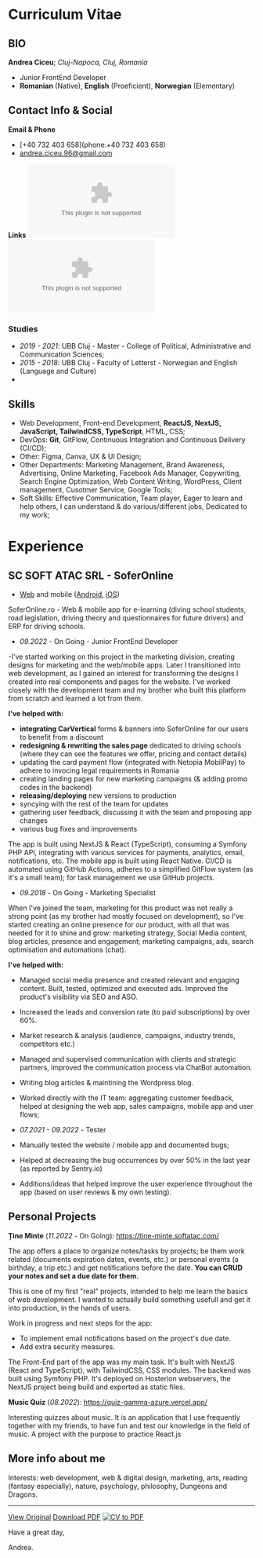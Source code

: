# Curriculum Vitae

## BIO

**Andrea Ciceu**;  _Cluj-Napoca, Cluj, Romania_
- Junior FrontEnd Developer
- **Romanian** (Native), **English** (Proeficient), **Norwegian** (Elementary)


## Contact Info & Social
**Email & Phone**
- [+40 732 403 658](phone:+40 732 403 658)
- [andrea.ciceu.96@gmail.com](mailto:andrea.ciceu.96@gmail.com)

**Links**
[![Github](https://logo.clearbit.com/github.com?size=30)](https://github.com/andreaCiceu) [![LinkedIN](https://logo.clearbit.com/linkedin.com?size=30)](https://www.linkedin.com/in/andrea-ciceu-5980b7172/)

### Studies

- _2019 - 2021_: UBB Cluj - Master - College of Political, Administrative and Communication Sciences;
- _2015 - 2018_:  UBB Cluj - Faculty of Letterst - Norwegian and English (Language and Culture)
- 
## Skills

- Web Development, Front-end Development, **ReactJS, NextJS, JavaScript, TailwindCSS, TypeScript**, HTML, CSS;
- DevOps: **Git**, GitFlow, Continuous Integration and Continuous Delivery (CI/CD);
- Other: Figma, Canva, UX & UI Design;
- Other Departments: Marketing Management, Brand Awareness, Advertising, Online Marketing, Facebook Ads Manager, Copywriting, Search Engine Optimization, Web Content Writing, WordPress, Client management, Cusotmer Service, Google Tools;
- Soft Skills: Effective Communication, Team player, Eager to learn and help others, I can understand & do various/different jobs, Dedicated to my work;

# Experience

## SC SOFT ATAC SRL - SoferOnline
- [Web](https://soferonline.ro/) and mobile ([Android](https://www.google.com/search?client=safari&rls=en&q=soferonline+play+store&ie=UTF-8&oe=UTF-8), [iOS](https://apps.apple.com/ro/app/soferonline-chestionare-auto/id1032823451))

SoferOnline.ro - Web & mobile app for e-learning (diving school students, road legislation, driving theory and questionnaires for future drivers) and ERP for driving schools.

- _09.2022_ - On Going - Junior FrontEnd Developer

-I've started working on this project in the marketing division, creating designs for marketing and the web/mobile apps.
Later I transitioned into web development, as I gained an interest for transforming the designs I created into real components and pages for the website. I've worked closely with the development team and my brother who built this platform from scratch and learned a lot from them.

**I've helped with:**
- **integrating CarVertical** forms & banners into SoferOnline for our users to benefit from a discount
- **redesigning & rewriting the sales page** dedicated to driving schools (where they can see the features we offer, pricing and contact details)
- updating the card payment flow (integrated with Netopia MobilPay) to adhere to invocing legal requirements in Romania
- creating landing pages for new marketing campaigns (& adding promo codes in the backend)
- **releasing/deploying** new versions to production
- syncying with the rest of the team for updates
- gathering user feedback, discussing it with the team and proposing app changes
- various bug fixes and improvements

The app is built using NextJS & React (TypeScript), consuming a Symfony PHP API, integrating with various services for payments, analytics, email, notifications, etc. The mobile app is built using React Native. CI/CD is automated using GitHub Actions, adheres to a simplified GitFlow system (as it's a small team); for task management we use GitHub projects.

- _09.2018_ - On Going - Marketing Specialist

When I've joined the team, marketing for this product was not really a strong point (as my brother had mostly focused on development), so I've started creating an online presence for our product, with all that was needed for it to shine and grow: marketing strategy, Social Media content, blog articles, presence and engagement; marketing campaigns, ads, search optimisation and automations (chat).

**I've helped with:**
- Managed social media presence and created relevant and engaging content. Built, tested, optimized and executed ads. Improved the product's visibility via SEO and ASO.
- Increased the leads and conversion rate (to paid subscriptions) by over 60%.
- Market research & analysis (audience, campaigns, industry trends, competitors etc.)
- Managed and supervised communication with clients and strategic partners, improved the communication process via ChatBot automation.
- Writing blog articles & maintining the Wordpress blog.
- Worked directly with the IT team: aggregating customer feedback, helped at designing the web app, sales campaigns, mobile app and user flows;

- _07.2021 - 09.2022_ - Tester

- Manually tested the website / mobile app and documented bugs;
- Helped at decreasing the bug occurrences by over 50% in the last year (as reported by Sentry.io)
- Additions/ideas that helped improve the user experience throughout the app (based on user reviews & my own testing).

## Personal Projects

**Ține Minte** (_11.2022_ - On Going): https://tine-minte.softatac.com/ 

The app offers a place to organize notes/tasks by projects; be them work related (documents expiration dates, events, etc.) or personal events (a birthday, a trip etc.) and get notifications before the date. **You can CRUD your notes and set a due date for them.**

This is one of my first "real" projects, intended to help me learn the basics of web development. I wanted to actually build something usefull and get it into production, in the hands of users.

Work in progress and next steps for the app:
- To implement email notifications based on the project's due date.
- Add extra security measures.

The Front-End part of the app was my main task. It's built with NextJS (React and TypeScript), with TailwindCSS, CSS modules. The backend was built using Symfony PHP. It's deployed on Hosterion webservers, the NextJS project being build and exported as static files.

**Music Quiz** (_08.2022_): https://quiz-gamma-azure.vercel.app/

Interesting quizzes about music. It is an application that I use frequently together with my friends, to have fun and test our knowledge in the field of music. 
A project with the purpose to practice React.js

## More info about me

Interests: web development, web & digital design, marketing, arts, reading (fantasy especially), nature, psychology, philosophy, Dungeons and Dragons.

---

[View Original](https://github.com/andreaCiceu/dotfiles/blob/master/CV/CV.md) [Download PDF](https://raw.githubusercontent.com/andreaCiceu/dotfiles/master/CV/CV.pdf) [![CV to PDF](https://github.com/andreaCiceu/dotfiles/actions/workflows/cv_pdf.yaml/badge.svg)](https://github.com/andreaCiceu/dotfiles/actions/workflows/cv_pdf.yaml)



Have a great day,

Andrea.
